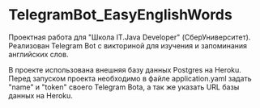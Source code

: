 # TelegramBot_EasyEnglishWords
Проектная работа для "Школа IT.Java Developer" (СберУниверситет).<br/>
Реализован Telegram Bot с викториной для изучения и запоминания английских слов.

В проекте использована внешняя базу данных Postgres на Heroku.<br/> 
Перед запуском проекта необходимо в файле application.yaml задать "name" и "token" своего Telegram Bota, а так же указать URL базы данных на Heroku.
 

